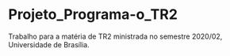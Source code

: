 # Projeto_Programa-o_TR2
Trabalho para a matéria de TR2 ministrada no semestre 2020/02, Universidade de Brasília.
